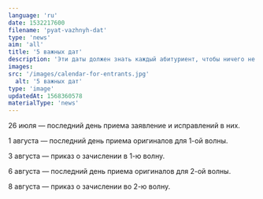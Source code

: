 ```yaml
---
language: 'ru'
date: 1532217600
filename: 'pyat-vazhnyh-dat'
type: 'news'
aim: 'all'
title: '5 важных дат'
description: 'Эти даты должен знать каждый абитуриент, чтобы ничего не пропустить'
images:
src: '/images/calendar-for-entrants.jpg'
  alt: '5 важных дат'
type: 'image'
updatedAt: 1568360578
materialType: 'news'
---
```

26 июля — последний день приема заявление и исправлений в них.

1 августа — последний день приема оригиналов для 1-ой волны.

3 августа — приказ о зачислении в 1-ю волну.

6 августа — последний день приема оригиналов для 2-ой волны.

8 августа — приказ о зачислении во 2-ю волну.
